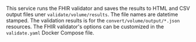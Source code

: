 This service runs the FHIR validator and saves the results to HTML and CSV output files uner `validate/volume/results`. The file names are datetime stamped. The validation results is for the `convert/volume/output/*.json` resources.  The FHIR validator's options can be customized in the `validate.yaml` Docker Compose file.

